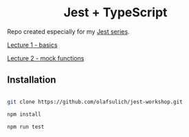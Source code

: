 <p align="center">
    <img alt="" src="https://i.ibb.co/X4YKnpS/jest.png" />
</p>

<h1 align="center">
  Jest + TypeScript 
</h1>

Repo created especially for my [Jest series]('https://frontlive.pl/kategorie/jest').

[Lecture 1 - basics](https://github.com/olafsulich/jest-workshop/tree/01-pierwszy-test)

[Lecture 2 - mock functions](https://github.com/olafsulich/jest-workshop/tree/02-mock-functions)

## Installation

```bash

git clone https://github.com/olafsulich/jest-workshop.git

npm install

npm run test
```
